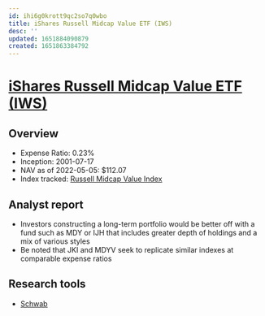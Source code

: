```yaml
---
id: ihi6g0krott9qc2so7q0wbo
title: iShares Russell Midcap Value ETF (IWS)
desc: ''
updated: 1651884090879
created: 1651863384792
---
```

# [iShares Russell Midcap Value ETF (IWS)](https://etfdb.com/etf/IWS/#etf-ticker-profile)

## Overview

- Expense Ratio: 0.23%
- Inception: 2001-07-17
- NAV as of 2022-05-05: $112.07
- Index tracked: [Russell Midcap Value Index](https://etfdb.com/index/russell-midcap-value-index/)

## Analyst report

- Investors constructing a long-term portfolio would be better off with a fund such as MDY or IJH that includes greater depth of holdings and a mix of various styles
- Be noted that JKI and MDYV seek to replicate similar indexes at comparable expense ratios

## Research tools

- [Schwab](https://www.schwab.com/research/etfs/quotes/summary/iws)
